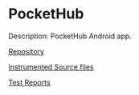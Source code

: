 # PocketHub

Description: PocketHub Android app.

[Repository](https://github.com/pockethub/PocketHub)

[Instrumented Source files](https://github.com/eulerhm/samplingapptest/tree/master/Dataset/PocketHub)

[Test Reports](https://github.com/eulerhm/samplingapptest/tree/master/TestResults/PocketHub)
